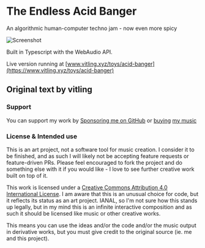 # The Endless Acid Banger

An algorithmic human-computer techno jam - now even more spicy

![Screenshot](https://github.com/zykure/acid-banger/blob/main/preview.png?raw=true)

Built in Typescript with the WebAudio API.

Live version running at [www.vitling.xyz/toys/acid-banger](https://www.vitling.xyz/toys/acid-banger)


## Original text by vitling

### Support

You can support my work by [Sponsoring me on GitHub](https://github.com/sponsors/vitling) or [buying](https://music.vitling.xyz) [my music](https://edgenetwork.bandcamp.com/album/edge001-spaceport-lounge-music)

### License & Intended use

This is an art project, not a software tool for music creation. I consider it to be finished, and as such I will likely not be accepting feature requests or feature-driven PRs. Please feel encouraged to fork the project and do something else with it if you would like - I love to see further creative work built on top of it.

This work is licensed under a [Creative Commons Attribution 4.0 International License](http://creativecommons.org/licenses/by/4.0/). I am aware that this is an unusual choice for code, but it reflects its status as an art project. IANAL, so I'm not sure how this stands up legally, but in my mind this is an infinite interactive composition and as such it should be licensed like music or other creative works.

This means you can use the ideas and/or the code and/or the music output in derivative works, but you must give credit to the original source (ie. me and this project).
